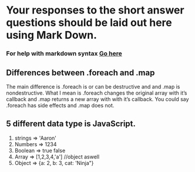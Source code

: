 # Your responses to the short answer questions should be laid out here using Mark Down.
### For help with markdown syntax [Go here](https://github.com/adam-p/markdown-here/wiki/Markdown-Cheatsheet)
## Differences between .foreach and .map
The main difference is .foreach is or can be destructive and and .map is nondestructive.
What I mean is .foreach changes the original array with it’s callback and .map returns a new array with with it’s callback. You could say .foreach has side effects and .map does not.
## 5 different data type is JavaScript.
1. strings => 'Aaron'
2. Numbers => 1234 
3. Boolean => true false
4. Array => [1,2,3,4,'a'] //object aswell
5. Object => {a: 2, b: 3, cat: 'Ninja"}
